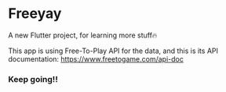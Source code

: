 # Freeyay

A new Flutter project, for learning more stuff🔥

This app is using Free-To-Play API for the data, and this is its API documentation:
https://www.freetogame.com/api-doc

### Keep going!!
